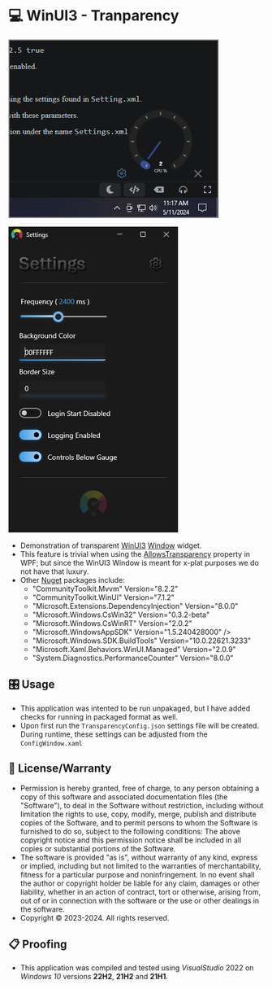 # 💻 WinUI3 - Tranparency

![Example Picture](./ScreenShot1.png)

![Example Picture](./ScreenShot2.png)

* Demonstration of transparent [WinUI3](https://learn.microsoft.com/en-us/windows/apps/winui/winui3) [Window](https://learn.microsoft.com/en-us/windows/windows-app-sdk/api/winrt/microsoft.ui.xaml.window?view=windows-app-sdk-1.5) widget.
* This feature is trivial when using the [AllowsTransparency](https://learn.microsoft.com/en-us/dotnet/api/system.windows.window.allowstransparency?view=windowsdesktop-8.0#remarks) property in WPF; but since the WinUI3 Window is meant for x-plat purposes we do not have that luxury. 
* Other [Nuget](https://learn.microsoft.com/en-us/nuget/what-is-nuget) packages include:
	- "CommunityToolkit.Mvvm" Version="8.2.2"
	- "CommunityToolkit.WinUI" Version="7.1.2"
	- "Microsoft.Extensions.DependencyInjection" Version="8.0.0"
	- "Microsoft.Windows.CsWin32" Version="0.3.2-beta"
	- "Microsoft.Windows.CsWinRT" Version="2.0.2"
	- "Microsoft.WindowsAppSDK" Version="1.5.240428000" />
	- "Microsoft.Windows.SDK.BuildTools" Version="10.0.22621.3233"
	- "Microsoft.Xaml.Behaviors.WinUI.Managed" Version="2.0.9"
	- "System.Diagnostics.PerformanceCounter" Version="8.0.0"


## 🎛️ Usage
* This application was intented to be run unpakaged, but I have added checks for running in packaged format as well.
* Upon first run the `TransparencyConfig.json` settings file will be created. During runtime, these settings can be adjusted from the `ConfigWindow.xaml`

## 🧾 License/Warranty
* Permission is hereby granted, free of charge, to any person obtaining a copy of this software and associated documentation files (the "Software"), to deal in the Software without restriction, including without limitation the rights to use, copy, modify, merge, publish and distribute copies of the Software, and to permit persons to whom the Software is furnished to do so, subject to the following conditions: The above copyright notice and this permission notice shall be included in all copies or substantial portions of the Software.
* The software is provided "as is", without warranty of any kind, express or implied, including but not limited to the warranties of merchantability, fitness for a particular purpose and noninfringement. In no event shall the author or copyright holder be liable for any claim, damages or other liability, whether in an action of contract, tort or otherwise, arising from, out of or in connection with the software or the use or other dealings in the software.
* Copyright © 2023-2024. All rights reserved.

## 📋 Proofing
* This application was compiled and tested using *VisualStudio* 2022 on *Windows 10* versions **22H2**, **21H2** and **21H1**.

